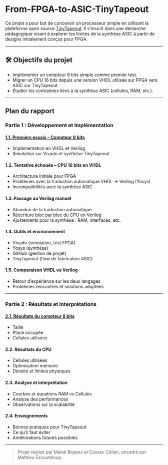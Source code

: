 # From-FPGA-to-ASIC-TinyTapeout

Ce projet a pour but de concevoir un processeur simple en utilisant la plateforme open source [TinyTapeout](https://tinytapeout.com/). Il s’inscrit dans une démarche pédagogique visant à explorer les limites de la synthèse ASIC à partir de designs initialement conçus pour FPGA.

---

## 🛠 Objectifs du projet

- Implémenter un compteur 8 bits simple comme premier test.
- Migrer un CPU 16 bits depuis une version VHDL utilisée sur FPGA vers ASIC sur TinyTapeout.
- Étudier les contraintes liées à la synthèse ASIC (cellules, RAM, etc.).

---

## Plan du rapport

### Partie 1 : Développement et Implémentation

#### [1.1. Premiers essais – Compteur 8 bits](https://github.com/Maleek-Bejaoui/From-FPGA-to-ASIC-TinyTapeout/edit/main/Compteur8_bit.md)
- Implémentation en VHDL et Verilog
- Simulation sur Vivado et synthèse TinyTapeout

#### 1.2. Tentative échouée – CPU 16 bits en VHDL
- Architecture initiale pour FPGA
- Problèmes avec la traduction automatique VHDL → Verilog (Yosys)
- Incompatibilités avec la synthèse ASIC

#### 1.3. Passage au Verilog manuel
- Abandon de la traduction automatique
- Réécriture bloc par bloc du CPU en Verilog
- Ajustements pour la synthèse : RAM, interfaces, etc.

#### 1.4. Outils et environnement
- Vivado (simulation, test FPGA)
- Yosys (synthèse)
- GitHub (gestion de projet)
- TinyTapeout (flow de fabrication ASIC)

#### 1.5. Comparaison VHDL vs Verilog
- Retour d’expérience sur les deux langages
- Problèmes rencontrés et solutions adoptées

---

### Partie 2 : Résultats et Interprétations

#### [2.1. Résultats du compteur 8 bits]([ur](https://github.com/Maleek-Bejaoui/From-FPGA-to-ASIC-TinyTapeout/edit/main/Resultat_compteur.md)l)
  - Taille
  - Place occupée
  - Cellules utilisées

#### 2.2. Résultats du CPU
- Cellules utilisées
- Optimisation mémoire
- Densité et limites physiques

#### 2.3. Analyse et interprétation
- Courbes et équations RAM vs Cellules
- Analyse des performances
- Observations sur la scalabilité

#### 2.4. Enseignements
- Bonnes pratiques pour TinyTapeout
- Ce qu’il faut éviter
- Améliorations futures possibles

---

> Projet réalisé par Malek Bejaoui et Cossec Célian, encadré par Mathieu Escouteloup.

